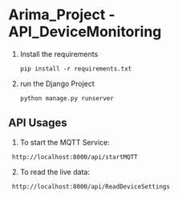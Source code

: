 # Arima_Project - API_DeviceMonitoring

1. Install the requirements 
        
       pip install -r requirements.txt

3. run the Django Project

       python manage.py runserver

## API Usages 

   1. To start the MQTT Service:
   
     http://localhost:8000/api/startMQTT
   
   2. To read the live data:

     http://localhost:8000/api/ReadDeviceSettings

